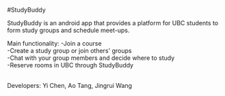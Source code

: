 #StudyBuddy

StudyBuddy is an android app that provides a platform for UBC students to form study groups and schedule meet-ups.

Main functionality:
-Join a course <br />
-Create a study group or join others' groups <br />
-Chat with your group members and decide where to study <br />
-Reserve rooms in UBC through StudyBuddy<br /> <br />


Developers: Yi Chen, Ao Tang, Jingrui Wang
